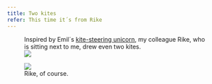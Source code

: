 ```yaml
---
title: Two kites
refer: This time it´s from Rike
---
```

<figure class="lg:bleed bleed-right lg:split-aside-left">
<figcaption>Inspired by Emil´s <a href="/2021-10-22-a-smiling-unicorn-with-a-kite/">kite-steering unicorn</a>, my colleague Rike, who is sitting next to me, drew even two kites.</figcaption>
<img src="/img/emil-drawing/two-kites.jpg">
</figure>

<figure class="sm:split-aside-right">
<img src="/img/emil-drawing/rike.jpg">
<figcaption>Rike, of course.</figcaption>
</figure>